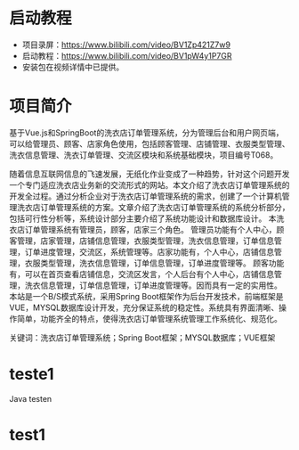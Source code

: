 

# 启动教程

- 项目录屏：https://www.bilibili.com/video/BV1Zp421Z7w9
- 启动教程：https://www.bilibili.com/video/BV1pW4y1P7GR
- 安装包在视频详情中已提供。


# 项目简介
基于Vue.js和SpringBoot的洗衣店订单管理系统，分为管理后台和用户网页端，可以给管理员、顾客、店家角色使用，包括顾客管理、店铺管理、衣服类型管理、洗衣信息管理、洗衣订单管理、交流区模块和系统基础模块，项目编号T068。

随着信息互联网信息的飞速发展，无纸化作业变成了一种趋势，针对这个问题开发一个专门适应洗衣店业务新的交流形式的网站。本文介绍了洗衣店订单管理系统的开发全过程。通过分析企业对于洗衣店订单管理系统的需求，创建了一个计算机管理洗衣店订单管理系统的方案。文章介绍了洗衣店订单管理系统的系统分析部分，包括可行性分析等，系统设计部分主要介绍了系统功能设计和数据库设计。
本洗衣店订单管理系统有管理员，顾客，店家三个角色。
管理员功能有个人中心，顾客管理，店家管理，店铺信息管理，衣服类型管理，洗衣信息管理，订单信息管理，订单进度管理，交流区，系统管理等。店家功能有，个人中心，店铺信息管理，衣服类型管理，洗衣信息管理，订单信息管理，订单进度管理等。
顾客功能有，可以在首页查看店铺信息，交流区发言，个人后台有个人中心，店铺信息管理，洗衣信息管理，订单信息管理，订单进度管理等。因而具有一定的实用性。
本站是一个B/S模式系统，采用Spring Boot框架作为后台开发技术，前端框架是VUE，MYSQL数据库设计开发，充分保证系统的稳定性。系统具有界面清晰、操作简单，功能齐全的特点，使得洗衣店订单管理系统管理工作系统化、规范化。

关键词：洗衣店订单管理系统；Spring Boot框架；MYSQL数据库；VUE框架
# teste1
Java testen 


# test1

